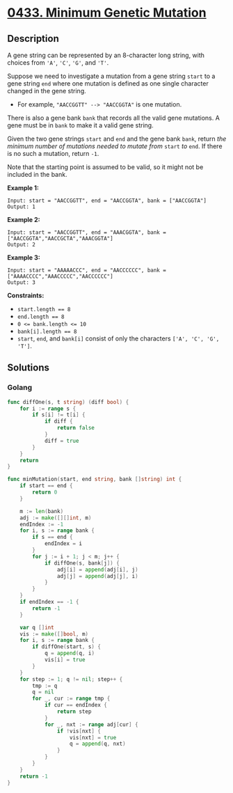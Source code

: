 # [0433. Minimum Genetic Mutation](https://leetcode-cn.com/problems/minimum-genetic-mutation/)

## Description


A gene string can be represented by an 8-character long string, with choices from `'A'`, `'C'`, `'G'`, and `'T'`.

Suppose we need to investigate a mutation from a gene string `start` to a gene string `end` where one mutation is defined as one single character changed in the gene string.

- For example, `"AACCGGTT" --> "AACCGGTA"` is one mutation.

There is also a gene bank `bank` that records all the valid gene mutations. A gene must be in `bank` to make it a valid gene string.

Given the two gene strings `start` and `end` and the gene bank `bank`, return *the minimum number of mutations needed to mutate from* `start` *to* `end`. If there is no such a mutation, return `-1`.

Note that the starting point is assumed to be valid, so it might not be included in the bank.

 

**Example 1:**

```
Input: start = "AACCGGTT", end = "AACCGGTA", bank = ["AACCGGTA"]
Output: 1
```

**Example 2:**

```
Input: start = "AACCGGTT", end = "AAACGGTA", bank = ["AACCGGTA","AACCGCTA","AAACGGTA"]
Output: 2
```

**Example 3:**

```
Input: start = "AAAAACCC", end = "AACCCCCC", bank = ["AAAACCCC","AAACCCCC","AACCCCCC"]
Output: 3
```

 

**Constraints:**

- `start.length == 8`
- `end.length == 8`
- `0 <= bank.length <= 10`
- `bank[i].length == 8`
- `start`, `end`, and `bank[i]` consist of only the characters `['A', 'C', 'G', 'T']`.







## Solutions

<!-- tabs:start -->

### **Golang**

```go
func diffOne(s, t string) (diff bool) {
    for i := range s {
        if s[i] != t[i] {
            if diff {
                return false
            }
            diff = true
        }
    }
    return
}

func minMutation(start, end string, bank []string) int {
    if start == end {
        return 0
    }

    m := len(bank)
    adj := make([][]int, m)
    endIndex := -1
    for i, s := range bank {
        if s == end {
            endIndex = i
        }
        for j := i + 1; j < m; j++ {
            if diffOne(s, bank[j]) {
                adj[i] = append(adj[i], j)
                adj[j] = append(adj[j], i)
            }
        }
    }
    if endIndex == -1 {
        return -1
    }

    var q []int
    vis := make([]bool, m)
    for i, s := range bank {
        if diffOne(start, s) {
            q = append(q, i)
            vis[i] = true
        }
    }
    for step := 1; q != nil; step++ {
        tmp := q
        q = nil
        for _, cur := range tmp {
            if cur == endIndex {
                return step
            }
            for _, nxt := range adj[cur] {
                if !vis[nxt] {
                    vis[nxt] = true
                    q = append(q, nxt)
                }
            }
        }
    }
    return -1
}
```

<!-- tabs:end -->